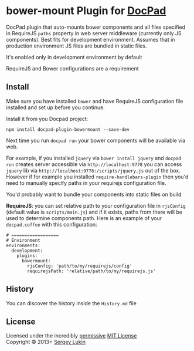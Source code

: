 # bower-mount Plugin for [DocPad](http://docpad.org)
DocPad plugin that auto-mounts bower components and all files specified in
RequireJS `paths` property in web server middleware (currently
only JS components). Best fits for development environment. Assumes that in
production environment JS files are bundled in static files.

It's enabled only in development environment by default

RequireJS and Bower configurations are a requirement


## Install

Make sure you have installed `bower` and have RequireJS configuration file
installed and set up before you continue.

Install it from you Docpad project:

```
npm install docpad-plugin-bowermount --save-dev
```

Next time you run `docpad run` your bower components will be available via web.

For example, if you installed `jquery` via `bower install jquery` and `docpad
run` creates server accessible via `http://localhost:9778` you can
access `jquery` lib via `http://localhost:9778:/scripts/jquery.js` out of the
box. However if for example you installed `require-handlebars-plugin` then
you'd need to manually specify paths in your requirejs configuration file.

You'd probably want to bundle your components into static
files on build

**RequireJS**: you can set relative path to your
configuration file in `rjsConfig` (default value is `scripts/main.js`)
and if it exists, paths from there will be used to determine components path.
Here is an example of your `docpad.coffee` with this configuration:

```
# ==================
# Environment
environments:
  development:
    plugins:
      bowermount:
        rjsConfig: 'path/to/my/requirejs/config'
        requirejsPath: 'relative/path/to/my/requirejs.js'
```


## History
You can discover the history inside the `History.md` file



## License

Licensed under the incredibly [permissive](http://en.wikipedia.org/wiki/Permissive_free_software_licence) [MIT License](http://creativecommons.org/licenses/MIT/)
<br/>Copyright &copy; 2013+ [Sergey Lukin](http://sergeylukin.com)
